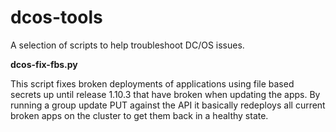 # dcos-tools
A selection of scripts to help troubleshoot DC/OS issues.

**dcos-fix-fbs.py**

This script fixes broken deployments of applications using file based secrets up until release 1.10.3 that have broken when
updating the apps.
By running a group update PUT against the API it basically redeploys all current broken apps on the cluster to get them
back in a healthy state.
